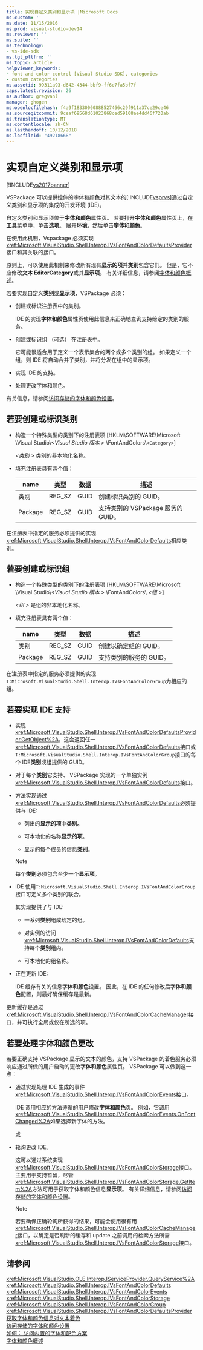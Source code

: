 ```yaml
---
title: 实现自定义类别和显示项 |Microsoft Docs
ms.custom: ''
ms.date: 11/15/2016
ms.prod: visual-studio-dev14
ms.reviewer: ''
ms.suite: ''
ms.technology:
- vs-ide-sdk
ms.tgt_pltfrm: ''
ms.topic: article
helpviewer_keywords:
- font and color control [Visual Studio SDK], categories
- custom categories
ms.assetid: 99311a93-d642-4344-bbf9-ff6e7fa5bf7f
caps.latest.revision: 26
ms.author: gregvanl
manager: ghogen
ms.openlocfilehash: f4a9f18330060888527466c29f911a37ce29ce46
ms.sourcegitcommit: 9ceaf69568d61023868ced59108ae4dd46f720ab
ms.translationtype: MT
ms.contentlocale: zh-CN
ms.lasthandoff: 10/12/2018
ms.locfileid: "49218668"
---
```

# <a name="implementing-custom-categories-and-display-items"></a>实现自定义类别和显示项
[!INCLUDE[vs2017banner](../includes/vs2017banner.md)]

VSPackage 可以提供控件的字体和颜色对其文本的[!INCLUDE[vsprvs](../includes/vsprvs-md.md)]通过自定义类别和显示项的集成的开发环境 (IDE)。  
  
 自定义类别和显示项位于**字体和颜色**属性页。 若要打开**字体和颜色**属性页上，在**工具**菜单中，单击**选项**。 展开**环境**，然后单击**字体和颜色**。  
  
 在使用此机制，Vspackage 必须实现<xref:Microsoft.VisualStudio.Shell.Interop.IVsFontAndColorDefaultsProvider>接口和其关联的接口。  
  
 原则上，可以使用此机制来修改所有现有**显示的项**并**类别**包含它们。 但是，它不应修改**文本 EditorCategory**或其**显示项**。 有关详细信息，请参阅[字体和颜色概述](../extensibility/font-and-color-overview.md)。  
  
 若要实现自定义**类别**或**显示项**，VSPackage 必须：  
  
-   创建或标识注册表中的类别。  
  
     IDE 的实现**字体和颜色**属性页使用此信息来正确地查询支持给定的类别的服务。  
  
-   创建或标识组 （可选） 在注册表中。  
  
     它可能很适合用于定义一个表示集合的两个或多个类别的组。 如果定义一个组，则 IDE 将自动合并子类别，并将分发在组中的显示项。  
  
-   实现 IDE 的支持。  
  
-   处理更改字体和颜色。  
  
 有关信息，请参阅[访问存储的字体和颜色设置](../extensibility/accessing-stored-font-and-color-settings.md)。  
  
## <a name="to-create-or-identify-categories"></a>若要创建或标识类别  
  
-   构造一个特殊类型的类别下的注册表项 [HKLM\SOFTWARE\Microsoft \Visual Studio\\*\<Visual Studio 版本 >* \FontAndColors\\`<Category>`]  
  
     *\<类别 >* 类别的非本地化名称。  
  
-   填充注册表具有两个值：  
  
    |name|类型|数据|描述|  
    |----------|----------|----------|-----------------|  
    |类别|REG_SZ|GUID|创建标识类别的 GUID。|  
    |Package|REG_SZ|GUID|支持类别的 VSPackage 服务的 GUID。|  
  
 在注册表中指定的服务必须提供的实现<xref:Microsoft.VisualStudio.Shell.Interop.IVsFontAndColorDefaults>相应类别。  
  
## <a name="to-create-or-identify-groups"></a>若要创建或标识组  
  
-   构造一个特殊类型的类别下的注册表项 [HKLM\SOFTWARE\Microsoft \Visual Studio\\*\<Visual Studio 版本 >* \FontAndColors\\  *\<组 >*]  
  
     *\<组 >* 是组的非本地化名称。  
  
-   填充注册表具有两个值：  
  
    |name|类型|数据|描述|  
    |----------|----------|----------|-----------------|  
    |类别|REG_SZ|GUID|创建以确定组的 GUID。|  
    |Package|REG_SZ|GUID|支持类别的服务的 GUID。|  
  
 在注册表中指定的服务必须提供的实现`T:Microsoft.VisualStudio.Shell.Interop.IVsFontAndColorGroup`为相应的组。  
  
## <a name="to-implement-ide-support"></a>若要实现 IDE 支持  
  
-   实现<xref:Microsoft.VisualStudio.Shell.Interop.IVsFontAndColorDefaultsProvider.GetObject%2A>，这会返回任一<xref:Microsoft.VisualStudio.Shell.Interop.IVsFontAndColorDefaults>接口或`T:Microsoft.VisualStudio.Shell.Interop.IVsFontAndColorGroup`接口的每个 IDE**类别**或组提供的 GUID。  
  
-   对于每个**类别**它支持、 VSPackage 实现的一个单独实例<xref:Microsoft.VisualStudio.Shell.Interop.IVsFontAndColorDefaults>接口。  
  
-   方法实现通过<xref:Microsoft.VisualStudio.Shell.Interop.IVsFontAndColorDefaults>必须提供与 IDE:  
  
    -   列出的**显示的项**中**类别。**  
  
    -   可本地化的名称**显示的项**。  
  
    -   显示的每个成员的信息**类别**。  
  
    > [!NOTE]
    >  每个**类别**必须包含至少一个**显示项**。  
  
-   IDE 使用`T:Microsoft.VisualStudio.Shell.Interop.IVsFontAndColorGroup`接口可定义多个类别的联合。  
  
     其实现提供了与 IDE:  
  
    -   一系列**类别**组成给定的组。  
  
    -   对实例的访问<xref:Microsoft.VisualStudio.Shell.Interop.IVsFontAndColorDefaults>支持每个**类别**组内。  
  
    -   可本地化的组名称。  
  
-   正在更新 IDE:  
  
     IDE 缓存有关的信息**字体和颜色**设置。 因此，在 IDE 的任何修改后**字体和颜色**配置，则最好确保缓存是最新。  
  
 更新缓存是通过<xref:Microsoft.VisualStudio.Shell.Interop.IVsFontAndColorCacheManager>接口，并可执行全局或仅在所选的项。  
  
## <a name="to-handle-font-and-color-changes"></a>若要处理字体和颜色更改  
 若要正确支持 VSPackage 显示的文本的颜色，支持 VSPackage 的着色服务必须响应通过所做的用户启动的更改**字体和颜色**属性页。 VSPackage 可以做到这一点：  
  
-   通过实现处理 IDE 生成的事件<xref:Microsoft.VisualStudio.Shell.Interop.IVsFontAndColorEvents>接口。  
  
     IDE 调用相应的方法遵循的用户修改**字体和颜色**页。 例如，它调用<xref:Microsoft.VisualStudio.Shell.Interop.IVsFontAndColorEvents.OnFontChanged%2A>如果选择新字体的方法。  
  
     或  
  
-   轮询更改 IDE。  
  
     这可以通过系统实现<xref:Microsoft.VisualStudio.Shell.Interop.IVsFontAndColorStorage>接口。 主要用于支持暂留，尽管<xref:Microsoft.VisualStudio.Shell.Interop.IVsFontAndColorStorage.GetItem%2A>方法可用于获取字体和颜色信息**显示项**。 有关详细信息，请参阅[访问存储的字体和颜色设置](../extensibility/accessing-stored-font-and-color-settings.md)。  
  
    > [!NOTE]
    >  若要确保正确轮询所获得的结果，可能会使用很有用<xref:Microsoft.VisualStudio.Shell.Interop.IVsFontAndColorCacheManager>接口，以确定是否刷新的缓存和 update 之前调用的检索方法所需<xref:Microsoft.VisualStudio.Shell.Interop.IVsFontAndColorStorage>接口。  
  
## <a name="see-also"></a>请参阅  
 <xref:Microsoft.VisualStudio.OLE.Interop.IServiceProvider.QueryService%2A>   
 <xref:Microsoft.VisualStudio.Shell.Interop.IVsFontAndColorDefaults>   
 <xref:Microsoft.VisualStudio.Shell.Interop.IVsFontAndColorEvents>   
 <xref:Microsoft.VisualStudio.Shell.Interop.IVsFontAndColorStorage>   
 <xref:Microsoft.VisualStudio.Shell.Interop.IVsFontAndColorGroup>   
 <xref:Microsoft.VisualStudio.Shell.Interop.IVsFontAndColorDefaultsProvider>   
 [获取字体和颜色信息对文本着色](../extensibility/getting-font-and-color-information-for-text-colorization.md)   
 [访问存储的字体和颜色设置](../extensibility/accessing-stored-font-and-color-settings.md)   
 [如何： 访问内置的字体和配色方案](../extensibility/how-to-access-the-built-in-fonts-and-color-scheme.md)   
 [字体和颜色概述](../extensibility/font-and-color-overview.md)

